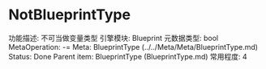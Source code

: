 # NotBlueprintType

功能描述: 不可当做变量类型
引擎模块: Blueprint
元数据类型: bool
MetaOperation: -=
Meta: BlueprintType (../../Meta/Meta/BlueprintType.md)
Status: Done
Parent item: BlueprintType (BlueprintType.md)
常用程度: 4